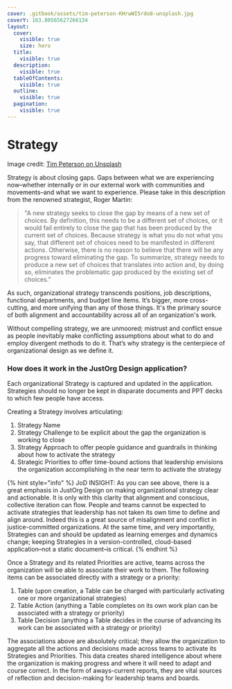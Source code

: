 ```yaml
---
cover: .gitbook/assets/tim-peterson-KHrwWI5rdo8-unsplash.jpg
coverY: 163.80565627266134
layout:
  cover:
    visible: true
    size: hero
  title:
    visible: true
  description:
    visible: true
  tableOfContents:
    visible: true
  outline:
    visible: true
  pagination:
    visible: true
---
```


# Strategy

Image credit: [Tim Peterson on Unsplash](https://unsplash.com/photos/KHrwWI5rdo8)



Strategy is about closing gaps. Gaps between what we are experiencing now–whether internally or in our external work with communities and movements–and what we want to experience. Please take in this description from the renowned strategist, Roger Martin:



> "A new strategy seeks to close the gap by means of a new set of choices. By definition, this needs to be a different set of choices, or it would fail entirely to close the gap that has been produced by the current set of choices. Because strategy is what you do not what you say, that different set of choices need to be manifested in different actions. Otherwise, there is no reason to believe that there will be any progress toward eliminating the gap. To summarize, strategy needs to produce a new set of choices that translates into action and, by doing so, eliminates the problematic gap produced by the existing set of choices."



As such, organizational strategy transcends positions, job descriptions, functional departments, and budget line items. It’s bigger, more cross-cutting, and more unifying than any of those things. It's the primary source of both alignment and accountability across all of an organization's work.



Without compelling strategy, we are unmoored; mistrust and conflict ensue as people inevitably make conflicting assumptions about what to do and employ divergent methods to do it. That’s why strategy is the centerpiece of organizational design as we define it.



### How does it work in the JustOrg Design application?

Each organizational Strategy is captured and updated in the application. Strategies should no longer be kept in disparate documents and PPT decks to which few people have access.&#x20;



Creating a Strategy involves articulating:

1. Strategy Name
2. Strategy Challenge to be explicit about the gap the organization is working to close
3. Strategy Approach to offer people guidance and guardrails in thinking about how to activate the strategy
4. Strategic Priorities to offer time-bound actions that leadership envisions the organization accomplishing in the near term to activate the strategy



{% hint style="info" %}
JoD INSIGHT: As you can see above, there is a great emphasis in JustOrg Design on making organizational strategy clear and actionable. It is only with this clarity that alignment and conscious, collective iteration can flow. People and teams cannot be expected to activate strategies that leadership has not taken its own time to define and align around. Indeed this is a great source of misalignment and conflict in justice-committed organizations. At the same time, and very importantly, Strategies can and should be updated as learning emerges and dynamics change; keeping Strategies in a version-controlled, cloud-based application–not a static document–is critical.
{% endhint %}



Once a Strategy and its related Priorities are active, teams across the organization will be able to associate their work to them. The following items can be associated directly with a strategy or a priority:

1. Table (upon creation, a Table can be charged with particularly activating one or more organizational strategies)
2. Table Action (anything a Table completes on its own work plan can be associated with a strategy or priority)
3. Table Decision (anything a Table decides in the course of advancing its work can be associated with a strategy or priority)



The associations above are absolutely critical; they allow the organization to aggregate all the actions and decisions made across teams to activate its Strategies and Priorities. This data creates shared intelligence about where the organization is making progress and where it will need to adapt and course correct. In the form of aways-current reports, they are vital sources of reflection and decision-making for leadership teams and boards.

